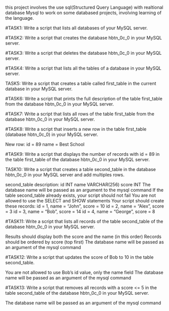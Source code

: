 this project involves the use sql(Structured Query Language) with realtional database Mysql to work on some databased projects, involving learning of the language.

#TASK1:
Write a script that lists all databases of your MySQL server.

#TASK2:
Write a script that creates the database hbtn_0c_0 in your MySQL server.


#TASK3:
Write a script that deletes the database hbtn_0c_0 in your MySQL server.


#TASK4:
Write a script that lists all the tables of a database in your MySQL server.



TASK5:
Write a script that creates a table called first_table in the current database in your MySQL server.

#TASK6:
Write a script that prints the full description of the table first_table from the database hbtn_0c_0 in your MySQL server.

#TASK7:
Write a script that lists all rows of the table first_table from the database hbtn_0c_0 in your MySQL server.

#TASK8:
Write a script that inserts a new row in the table first_table (database hbtn_0c_0) in your MySQL server.

New row:
id = 89
name = Best School

#TASK9:
Write a script that displays the number of records with id = 89 in the table first_table of the database hbtn_0c_0 in your MySQL server.

TASK10:
Write a script that creates a table second_table in the database hbtn_0c_0 in your MySQL server and add multiples rows.

second_table description:
id INT
name VARCHAR(256)
score INT
The database name will be passed as an argument to the mysql command
If the table second_table already exists, your script should not fail
You are not allowed to use the SELECT and SHOW statements
Your script should create these records:
id = 1, name = “John”, score = 10
id = 2, name = “Alex”, score = 3
id = 3, name = “Bob”, score = 14
id = 4, name = “George”, score = 8

#TASK11:
Write a script that lists all records of the table second_table of the database hbtn_0c_0 in your MySQL server.

Results should display both the score and the name (in this order)
Records should be ordered by score (top first)
The database name will be passed as an argument of the mysql command

#TASK12:
Write a script that updates the score of Bob to 10 in the table second_table.

You are not allowed to use Bob’s id value, only the name field
The database name will be passed as an argument of the mysql command

#TASK13:
Write a script that removes all records with a score <= 5 in the table second_table of the database hbtn_0c_0 in your MySQL server.

The database name will be passed as an argument of the mysql command